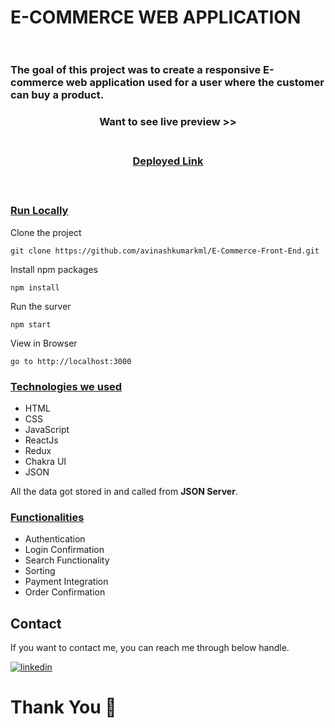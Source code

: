 # E-COMMERCE WEB APPLICATION  &nbsp;   &nbsp;   &nbsp;   &nbsp;   &nbsp; &nbsp;   &nbsp;   &nbsp;   &nbsp;   &nbsp; &nbsp;   &nbsp;   &nbsp;   &nbsp;   &nbsp; &nbsp;   &nbsp;   &nbsp;   &nbsp;   &nbsp;  &nbsp;   &nbsp;    &nbsp;   &nbsp;   &nbsp;   &nbsp;   

<h3>The goal of this project was to create a responsive E-commerce web application used for a user where the customer can buy a product.</h3>

<div style='page-break-after: always'></div>

<h3 align="center" > Want to see live preview >><h3>
<p align="center">
<br />
<a target="blank" href="https://weather-app-reactxcxs.netlify.app/">Deployed Link</a>
</p>

<br />

### <u>Run Locally</u>

Clone the project

```
git clone https://github.com/avinashkumarkml/E-Commerce-Front-End.git
```

Install npm packages

```
npm install
```

Run the surver

```
npm start
```

View in Browser

```
go to http://localhost:3000
```

<div style='page-break-after: always'></div>

### <u>Technologies we used</u>

- HTML
- CSS
- JavaScript
- ReactJs
- Redux
- Chakra UI
- JSON

All the data got stored in and called from <b>JSON Server</b>.

<div style='page-break-after: always'></div>

### <u>Functionalities</u>

- Authentication
- Login Confirmation
- Search Functionality
- Sorting
- Payment Integration
- Order Confirmation

<h2>Contact</h2>

If you want to contact me, you can reach me through below handle.

[![linkedin](https://img.shields.io/badge/Manish-0077B5?style=for-the-badge&logo=linkedin&logoColor=white)](https://www.linkedin.com/in/manish-reddy-76063a222/)

# Thank You :sparkling_heart:

